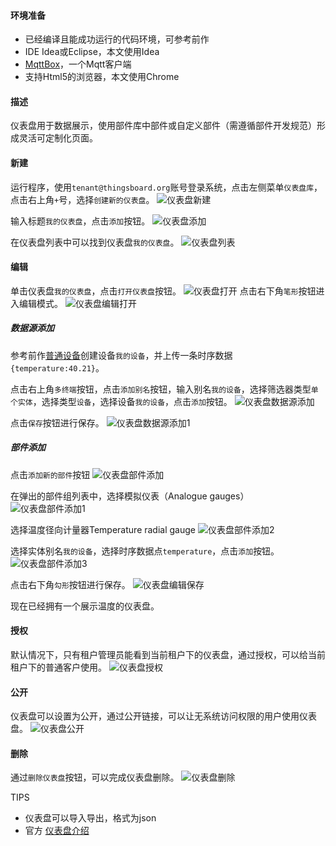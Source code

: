 #### 环境准备

- 已经编译且能成功运行的代码环境，可参考前作
- IDE Idea或Eclipse，本文使用Idea
- [MqttBox](http://workswithweb.com/mqttbox.html)，一个Mqtt客户端
- 支持Html5的浏览器，本文使用Chrome

#### 描述

仪表盘用于数据展示，使用部件库中部件或自定义部件（需遵循部件开发规范）形成灵活可定制化页面。

#### 新建

运行程序，使用`tenant@thingsboard.org`账号登录系统，点击左侧菜单`仪表盘库`，点击右上角`+`号，选择`创建新的仪表盘`。
![仪表盘新建](../image/仪表盘新建.png)

输入标题`我的仪表盘`，点击`添加`按钮。
![仪表盘添加](../image/仪表盘添加.png)

在仪表盘列表中可以找到仪表盘`我的仪表盘`。
![仪表盘列表](../image/仪表盘列表.png)


#### 编辑

单击仪表盘`我的仪表盘`，点击`打开仪表盘`按钮。
![仪表盘打开](../image/仪表盘打开.png)
点击右下角`笔形`按钮进入编辑模式。
![仪表盘编辑打开](../image/仪表盘编辑打开.png)

##### 数据源添加

参考前作[普通设备](普通设备.md)创建设备`我的设备`，并上传一条时序数据`{temperature:40.21}`。

点击右上角`多终端`按钮，点击`添加别名`按钮，输入别名`我的设备`，选择筛选器类型`单个实体`，选择类型`设备`，选择设备`我的设备`，点击`添加`按钮。
![仪表盘数据源添加](../image/仪表盘数据源添加.png)

点击`保存`按钮进行保存。
![仪表盘数据源添加1](../image/仪表盘数据源添加1.png)

##### 部件添加

点击`添加新的部件`按钮
![仪表盘部件添加](../image/仪表盘部件添加.png)

在弹出的部件组列表中，选择模拟仪表（Analogue gauges）
![仪表盘部件添加1](../image/仪表盘部件添加1.png)

选择温度径向计量器Temperature radial gauge
![仪表盘部件添加2](../image/仪表盘部件添加2.png)

选择实体别名`我的设备`，选择时序数据点`temperature`，点击`添加`按钮。
![仪表盘部件添加3](../image/仪表盘部件添加3.png)

点击右下角`勾形`按钮进行保存。
![仪表盘编辑保存](../image/仪表盘编辑保存.png)

现在已经拥有一个展示温度的仪表盘。

#### 授权
默认情况下，只有租户管理员能看到当前租户下的仪表盘，通过授权，可以给当前租户下的普通客户使用。
![仪表盘授权](../image/仪表盘授权.png)

#### 公开
仪表盘可以设置为公开，通过公开链接，可以让无系统访问权限的用户使用仪表盘。
![仪表盘公开](../image/仪表盘公开.png)

#### 删除
通过`删除仪表盘`按钮，可以完成仪表盘删除。
![仪表盘删除](../image/仪表盘删除.png)




TIPS

- 仪表盘可以导入导出，格式为json
- 官方 [仪表盘介绍](https://thingsboard.io/docs/user-guide/dashboards/#introduction)